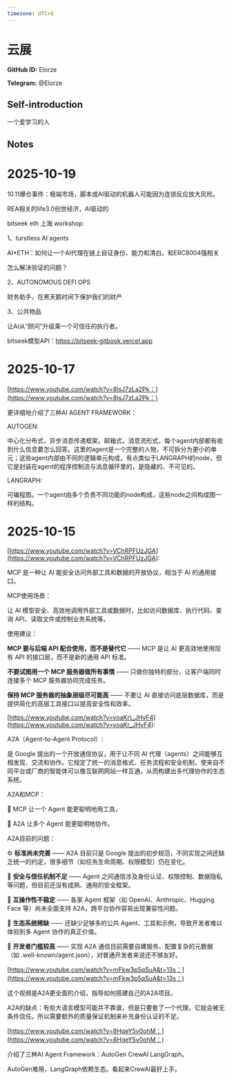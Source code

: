 ```yaml
---
timezone: UTC+8
---
```


# 云展

**GitHub ID:** Elorze

**Telegram:** @Elorze

## Self-introduction

一个爱学习的人

## Notes
<!-- Content_START -->
# 2025-10-19
<!-- DAILY_CHECKIN_2025-10-19_START -->
10.11爆仓事件：极端市场，脚本或AI驱动的机器人可能因为连锁反应放大风险。

REA相关的life3.0创世经济，AI驱动的

bitseek eth 上海 workshop:

1、turstless AI agents

AI\*ETH：如何让一个AI代理在链上自证身份、能力和清白。和ERC8004强相关

怎么解决验证的问题？

2、AUTONOMOUS DEFI OPS

财务助手，在黑天鹅时间下保护我们的财产

3、公共物品

让AI从“顾问”升级乘一个可信任的执行者。

bitseek模型API：https://bitseek-gitbook.vercel.app
<!-- DAILY_CHECKIN_2025-10-19_END -->

# 2025-10-17
<!-- DAILY_CHECKIN_2025-10-17_START -->

[https://www.youtube.com/watch?v=8lsJ7zLa2Pk：](https://www.youtube.com/watch?v=8lsJ7zLa2Pk：)

更详细地介绍了三种AI AGENT FRAMEWORK：

AUTOGEN:

中心化分布式，异步消息传递框架。邮箱式，消息流形式，每个agent内部都有收到什么信息要怎么回答。这里的agent是一个完整的人物，不可拆分为更小的单元；这些agent内部由不同的逻辑单元构成，有点类似于LANGRAPH的node，但它是封装在agent的程序控制流与消息循环里的，是隐藏的、不可见的。

LANGRAPH:

可编程图。一个agent由多个负责不同功能的node构成，这些node之间构成图一样的结构。
<!-- DAILY_CHECKIN_2025-10-17_END -->

# 2025-10-15
<!-- DAILY_CHECKIN_2025-10-15_START -->


[https://www.youtube.com/watch?v=VChRPFUzJGA](https://www.youtube.com/watch?v=VChRPFUzJGA):

MCP 是一种让 AI 能安全访问外部工具和数据的开放协议，相当于 AI 的通用接口。

MCP使用场景：

让 AI 模型安全、高效地调用外部工具或数据时，比如访问数据库、执行代码、查询 API、读取文件或控制业务系统等。

使用建议：

**MCP 要与后端 API 配合使用，而不是替代它** —— MCP 是让 AI 更高效地使用现有 API 的接口层，而不是新的通用 API 标准。

**不要试图用一个 MCP 服务器做所有事情** —— 只做你独特的部分，让客户端同时连接多个 MCP 服务器协同完成任务。

**保持 MCP 服务器的抽象层级尽可能高** —— 不要让 AI 直接访问底层数据库，而是提供简化的高层工具接口以提高安全性和效率。

[https://www.youtube.com/watch?v=voaKr\_JHvF4](https://www.youtube.com/watch?v=voaKr_JHvF4):

A2A（Agent-to-Agent Protocol）:

是 Google 提出的一个开放通信协议，用于让不同 AI 代理（agents）之间能够互相发现、交流和协作。它规定了统一的消息格式、任务流程和安全机制，使来自不同平台或厂商的智能体可以像互联网网站一样互通，从而构建出多代理协作的生态系统。

A2A和MCP：

🧩 MCP 让一个 Agent 能更聪明地用工具，

🔗 A2A 让多个 Agent 能更聪明地协作。

A2A目前的问题：

⚙️ **标准尚未完善** —— A2A 目前只是 Google 提出的初步规范，不同实现之间还缺乏统一的约定，很多细节（如任务生命周期、权限模型）仍在变化。

🔐 **安全与信任机制不足** —— Agent 之间通信涉及身份认证、权限控制、数据隐私等问题，但目前还没有成熟、通用的安全框架。

🔄 **互操作性不稳定** —— 各家 Agent 框架（如 OpenAI、Anthropic、Hugging Face 等）尚未全面支持 A2A，跨平台协作容易出现兼容性问题。

🧱 **生态系统稀缺** —— 还缺少足够多的公共 Agent、工具和示例，导致开发者难以体验到多 Agent 协作的真正价值。

🚧 **开发者门槛较高** —— 实现 A2A 通信目前需要自建服务、配置复杂的元数据（如 .well-known/agent.json），对普通开发者来说还不够友好。

[https://www.youtube.com/watch?v=mFkw3p5qSuA&t=13s：](https://www.youtube.com/watch?v=mFkw3p5qSuA&t=13s：)

这个视频是A2A更全面的介绍，指导如何搭建自己的A2A项目。

A2A的缺点：有些大语言模型可能并不靠谱，但是只要套了一个代理，它就会被无条件信任。所以需要额外的质量保证机制来补充身份认证的不足。

[https://www.youtube.com/watch?v=8HqeY5v0ohM：](https://www.youtube.com/watch?v=8HqeY5v0ohM：)

介绍了三种AI Agent Framework：AutoGen CrewAI LangGraph。

AutoGen难用，LangGraph依赖生态。看起来CrewAI最好上手。
<!-- DAILY_CHECKIN_2025-10-15_END -->
<!-- Content_END -->
